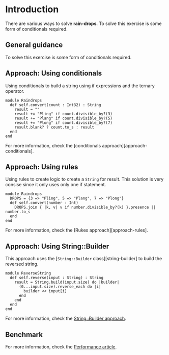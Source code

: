 # Introduction

There are various ways to solve **rain-drops**.
To solve this exercise is some form of conditionals required.

## General guidance

To solve this exercise is some form of conditionals required.

## Approach: Using conditionals

Using conditionals to build a string using if expressions and the ternary operator.

```crystal
module Raindrops
  def self.convert(count : Int32) : String
    result = ""
    result += "Pling" if count.divisible_by?(3)
    result += "Plang" if count.divisible_by?(5)
    result += "Plong" if count.divisible_by?(7)
    result.blank? ? count.to_s : result
  end
end
```

For more information, check the [conditionals approach][approach-conditionals].

## Approach: Using rules

Using rules to create logic to create a `String` for result.
This solution is very consise since it only uses only one if statement.

```crystal
module Raindrops
  DROPS = {3 => "Pling", 5 => "Plang", 7 => "Plong"}
  def self.convert(number : Int)
    DROPS.join { |k, v| v if number.divisible_by?(k) }.presence || number.to_s
  end
end
```

For more information, check the [Rukes approach][approach-rules].

## Approach: Using String::Builder

This approach uses the [`String::Builder` class][string-builder] to build the reversed string.

```crystal
module ReverseString
  def self.reverse(input : String) : String
    result = String.build(input.size) do |builder|
      (0...input.size).reverse_each do |i|
        builder << input[i]
      end
    end
  end
end
```

For more information, check the [String::Builder approach][approach-string-builder].

## Benchmark

For more information, check the [Performance article][article-performance].

[approach-array]: https://exercism.org/tracks/crystal/exercises/reverse-string/approaches/array
[approach-string-builder]: https://exercism.org/tracks/crystal/exercises/reverse-string/approaches/string-builder
[article-performance]: https://exercism.org/tracks/crystal/exercises/reverse-string/articles/performance